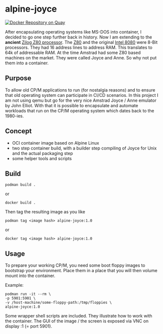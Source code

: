 # alpine-joyce

[![Docker Repository on Quay](https://quay.io/repository/mbayreut/alpine-joyce/status "Docker Repository on Quay")](https://quay.io/repository/mbayreut/alpine-joyce)


After encapsulating operating systems like MS-DOS into container, I decided to go one step further back in history. Now I am extending to the **ancient** [Zilog Z80 processor](https://en.wikipedia.org/wiki/Zilog_Z80). The [Z80](https://en.wikipedia.org/wiki/Zilog_Z80) and the original [Intel 8080](https://en.wikipedia.org/wiki/Intel_8080) were 8-Bit processors. They had 16 address lines to address RAM. This translates to 64k of addressable RAM. At the time Amstrad had some Z80 based machines on the market. They were called Joyce and Anne. So why not put them into a container.

## Purpose

To allow old CP/M applications to run (for nostalgia reasons) and to ensure that old operating system can participate in CI/CD scenarios. In this project I am not using qemu but go for the very nice Amstrad Joyce / Anne emulator by John Elliot. With that it is possible to encapsulate and automate workloads that run on the CP/M operating system which dates back to the 1980-ies.

## Concept

- OCI container image based on Alpine Linux
- two step container build, with a builder step compiling of Joyce for Unix and the actual packaging step
- some helper tools and scripts

## Build

    podman build .
or

    docker build .

Then tag the resulting image as you like

    podman tag <image hash> alpine-joyce:1.0
or

    docker tag <image hash> alpine-joyce:1.0

## Usage

To prepare your working CP/M, you need some boot floppy images to bootstrap your environment. Place them in a place that you will then volume mount into the container.

Example:

    podman run -it --rm \
    -p 5901:5901 \
    -v /host-machine/some-floppy-path:/tmp/floppies \
    alpine-joyce:1.0

Some wrapper shell scripts are included. They illustrate how to work with the container. The GUI of the image / the screen is exposed via VNC on display :1 (= port 5901).
